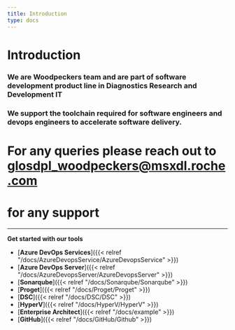 ```yaml
---
title: Introduction
type: docs
---
```


# Introduction

### We are Woodpeckers team and are part of software development product line in Diagnostics Research and Development IT

### We support the toolchain required for software engineers and devops engineers to accelerate software delivery.

# For any queries please reach out to <glosdpl_woodpeckers@msxdl.roche.com>
# for any support 

---

<!-- START doctoc generated TOC please keep comment here to allow auto update -->
<!-- DON'T EDIT THIS SECTION, INSTEAD RE-RUN doctoc TO UPDATE -->

**Get started with our tools**

-   [**Azure DevOps Services**]({{< relref "/docs/AzureDevopsService/AzureDevopsService" >}})
-   [**Azure DevOps Server**]({{< relref "/docs/AzureDevopsServer/AzureDevopsServer" >}})
-   [**Sonarqube**]({{< relref "/docs/Sonarqube/Sonarqube" >}})
-   [**Proget**]({{< relref "/docs/Proget/Proget" >}})
-   [**DSC**]({{< relref "/docs/DSC/DSC" >}})
-   [**HyperV**]({{< relref "/docs/HyperV/HyperV" >}})
-   [**Enterprise Architect**]({{< relref "/docs/example" >}})
-   [**GitHub**]({{< relref "/docs/GitHub/Github" >}})


<!-- END doctoc generated TOC please keep comment here to allow auto update -->
